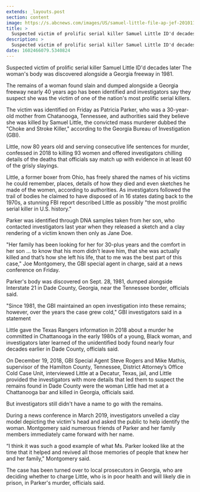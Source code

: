 ```yaml
--- 
extends: _layouts.post 
section: content 
image: https://s.abcnews.com/images/US/samuel-little-file-ap-jef-201011_1602422238598_hpMain_16x9_992.jpg 
title: > 
  Suspected victim of prolific serial killer Samuel Little ID'd decades later 
description: > 
  Suspected victim of prolific serial killer Samuel Little ID'd decades later The woman's body was discovered alongside a Georgia freeway in 1981.The remains of a woman found slain and dumped alongside a Georgia freeway nearly 40 years ago has been identified and investigators say they suspect she was the victim of one of the nation's most prolific serial killers.As investigators followed the trail of bodies he claimed to have disposed of in 16 states dating back to the 1970s, a stunning FBI report described Little as possibly "the most prolific serial killer in U.S.Parker's body was discovered on Sept. 28, 1981, dumped alongside Interstate 21 in Dade County, Georgia, near the Tennessee border, officials said.During a news conference in March 2019, investigators unveiled a clay model depicting the victim's head and asked the public to help identify the woman. 
date: 1602466079.5340824 
--- 
```

Suspected victim of prolific serial killer Samuel Little ID'd decades later The woman's body was discovered alongside a Georgia freeway in 1981.

The remains of a woman found slain and dumped alongside a Georgia freeway nearly 40 years ago has been identified and investigators say they suspect she was the victim of one of the nation's most prolific serial killers.

The victim was identified on Friday as Patricia Parker, who was a 30-year-old mother from Chatanooga, Tennessee, and authorities said they believe she was killed by Samuel Little, the convicted mass murderer dubbed the "Choke and Stroke Killer," according to the Georgia Bureau of Investigation (GBI).

Little, now 80 years old and serving consecutive life sentences for murder, confessed in 2018 to killing 93 women and offered investigators chilling details of the deaths that officials say match up with evidence in at least 60 of the grisly slayings.

Little, a former boxer from Ohio, has freely shared the names of his victims he could remember, places, details of how they died and even sketches he made of the women, according to authorities. As investigators followed the trail of bodies he claimed to have disposed of in 16 states dating back to the 1970s, a stunning FBI report described Little as possibly "the most prolific serial killer in U.S. history."

Parker was identified through DNA samples taken from her son, who contacted investigators last year when they released a sketch and a clay rendering of a victim known then only as Jane Doe.

"Her family has been looking for her for 30-plus years and the comfort in her son ... to know that his mom didn’t leave him, that she was actually killed and that’s how she left his life, that to me was the best part of this case," Joe Montgomery, the GBI special agent in charge, said at a news conference on Friday.

Parker's body was discovered on Sept. 28, 1981, dumped alongside Interstate 21 in Dade County, Georgia, near the Tennessee border, officials said.

"Since 1981, the GBI maintained an open investigation into these remains; however, over the years the case grew cold," GBI investigators said in a statement

Little gave the Texas Rangers information in 2018 about a murder he committed in Chattanooga in the early 1980s of a young, Black woman, and investigators later learned of the unidentified body found nearly four decades earlier in Dade County, officials said.

On December 19, 2018, GBI Special Agent Steve Rogers and Mike Mathis, supervisor of the Hamilton County, Tennessee, District Attorney’s Office Cold Case Unit, interviewed Little at a Decatur, Texas, jail, and Little provided the investigators with more details that led them to suspect the remains found in Dade County were the woman Little had met at a Chattanooga bar and killed in Georgia, officials said.

But investigators still didn't have a name to go with the remains.

During a news conference in March 2019, investigators unveiled a clay model depicting the victim's head and asked the public to help identify the woman. Montgomery said numerous friends of Parker and her family members immediately came forward with her name.

“I think it was such a good example of what Ms. Parker looked like at the time that it helped and revived all those memories of people that knew her and her family," Montgomery said.

The case has been turned over to local prosecutors in Georgia, who are deciding whether to charge Little, who is in poor health and will likely die in prison, in Parker's murder, officials said.
